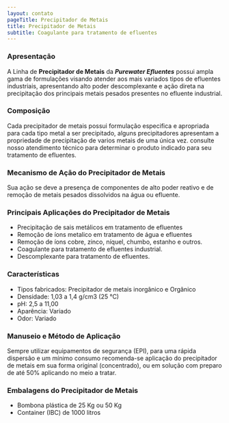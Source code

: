 ```yaml
---
layout: contato
pageTitle: Precipitador de Metais
title: Precipitador de Metais
subtitle: Coagulante para tratamento de efluentes
---
```


### **Apresentação**
>
A Linha de **Precipitador de Metais** da ***Purewater Efluentes*** possui ampla gama de formulações visando atender aos mais variados tipos de efluentes industriais, apresentando alto poder descomplexante e ação direta na precipitação dos principais metais pesados presentes no efluente industrial.
>

### **Composição**

Cada precipitador de metais possui formulação especifica e apropriada para cada tipo metal a ser precipitado, alguns precipitadores apresentam a propriedade de precipitação de varios metais de uma única vez.
consulte nosso atendimento técnico para determinar o produto indicado para seu tratamento de efluentes.

### **Mecanismo de Ação do Precipitador de Metais**
Sua ação se deve a presença de componentes de alto poder reativo e de remoção de metais pesados dissolvidos na água ou efluente.

### **Principais Aplicações do Precipitador de Metais**

- Precipitação de sais metálicos em tratamento de efluentes
- Remoção de íons metalico em tratamento de água e efluentes
- Remoção de íons cobre, zinco, níquel, chumbo, estanho e outros.
- Coagulante para tratamento de efluentes industrial.
- Descomplexante para tratamento de efluentes.

### **Características**

- Tipos fabricados: Precipitador de metais inorgânico e Orgânico
- Densidade: 1,03 a 1,4 g/cm3 (25 °C)
- pH: 2,5 a 11,00
- Aparência: Variado
- Odor: Variado

### **Manuseio e Método de Aplicação**
Sempre utilizar equipamentos de segurança (EPI), para uma rápida dispersão e um mínimo consumo recomenda-se aplicação do precipitador de metais em sua forma original (concentrado), ou em solução com preparo de até 50% aplicando no meio a tratar.

### **Embalagens do Precipitador de Metais**

- Bombona plástica de 25 Kg ou 50 Kg
- Container (IBC) de 1000 litros


